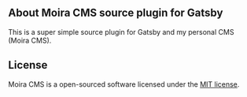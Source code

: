 ## About Moira CMS source plugin for Gatsby

This is a super simple source plugin for Gatsby and my personal CMS (Moira CMS).

## License

Moira CMS is a open-sourced software licensed under the [MIT license](https://opensource.org/licenses/MIT).
